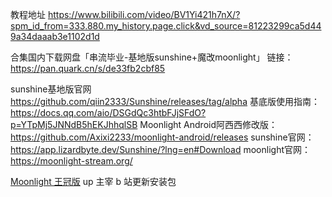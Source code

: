 教程地址 https://www.bilibili.com/video/BV1Yi421h7nX/?spm_id_from=333.880.my_history.page.click&vd_source=81223299ca5d449a34daaab3e1102d1d


合集国内下载网盘「串流毕业-基地版sunshine+魔改moonlight」 链接： https://pan.quark.cn/s/de33fb2cbf85 


sunshine基地版官网 https://github.com/qiin2333/Sunshine/releases/tag/alpha 
基底版使用指南： https://docs.qq.com/aio/DSGdQc3htbFJjSFdO?p=YTpMj5JNNdB5hEKJhhqlSB
Moonlight Android阿西西修改版： https://github.com/Axixi2233/moonlight-android/releases
sunshine官网： https://app.lizardbyte.dev/Sunshine/?lng=en#Download 
moonlight官网： https://moonlight-stream.org/

[Moonlight 王冠版](https://github.com/WACrown/moonlight-android) up 主宰 b 站更新安装包